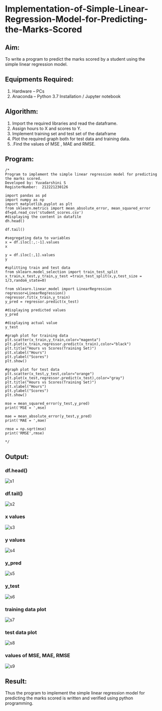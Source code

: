 # Implementation-of-Simple-Linear-Regression-Model-for-Predicting-the-Marks-Scored

## Aim:
To write a program to predict the marks scored by a student using the simple linear regression model.

## Equipments Required:
1. Hardware – PCs
2. Anaconda – Python 3.7 Installation / Jupyter notebook

## Algorithm:
1. Import the required libraries and read the dataframe.
2. Assign hours to X and scores to Y.
3. Implement training set and test set of the dataframe
4. Plot the required graph both for test data and training data.
5. .Find the values of MSE , MAE and RMSE.

## Program:
```
/*
Program to implement the simple linear regression model for predicting the marks scored.
Developed by: Yuvadarshini S
RegisterNumber:  212221230126

import pandas as pd
import numpy as np
import matplotlib.pyplot as plt
from sklearn.metrics import mean_absolute_error, mean_squared_error
df=pd.read_csv('student_scores.csv')
#displaying the content in datafile
dh.head()

df.tail()

#segregating data to variables
x = df.iloc[:,:-1].values
x

y = df.iloc[:,1].values
y

#splitting train and test data
from sklearn.model_selection import train_test_split
x_train,x_test,y_train,y_test =train_test_split(x,y,test_size = 1/3,random_state=0)

from sklearn.linear_model import LinearRegression
regressor=LinearRegression()
regressor.fit(x_train,y_train)
y_pred = regressor.predict(x_test)

#displaying predicted values
y_pred

#displaying actual value
y_test

#graph plot for training data
plt.scatter(x_train,y_train,color="magenta")
plt.plot(x_train,regressor.predict(x_train),color="black")
plt.title("Hours vs Scores(Training Set)")
plt.xlabel("Hours")
plt.ylabel("Scores")
plt.show()

#graph plot for test data 
plt.scatter(x_test,y_test,color="orange") 
plt.plot(x_test,regressor.predict(x_test),color="gray") 
plt.title("Hours vs Scores(Training Set)") 
plt.xlabel("Hours") 
plt.ylabel("Scores") 
plt.show()

mse = mean_squared_error(y_test,y_pred) 
print('MSE = ',mse) 

mae = mean_absolute_error(y_test,y_pred) 
print('MAE = ',mae) 

rmse = np.sqrt(mse) 
print('RMSE',rmse)

*/
```

## Output:
### df.head()
![s1](https://user-images.githubusercontent.com/93482485/228900151-c14c3a85-8fdf-4e71-8373-dd1a993cbe15.jpg)

### df.tail()
![s2](https://user-images.githubusercontent.com/93482485/228900278-2d8fe404-e60c-4052-8296-8252e8009617.jpg)

### x values
![s3](https://user-images.githubusercontent.com/93482485/228900295-2ff58552-36cf-4d40-9d44-62eb42f5dce6.jpg)

### y values
![s4](https://user-images.githubusercontent.com/93482485/228900323-37c9506b-6c1d-460e-afa4-20149a6b32fa.jpg)

### y_pred
![s5](https://user-images.githubusercontent.com/93482485/228900355-797a71a6-9abf-48f6-8ddb-d4b87546ece2.jpg)

### y_test
![s6](https://user-images.githubusercontent.com/93482485/228900383-9f7eab1e-d983-4172-bcfe-fb7122b691c4.jpg)

### training data plot
![s7](https://user-images.githubusercontent.com/93482485/228900423-f959fe5f-9417-4674-bdc7-8900aac9753c.jpg)

### test data plot
![s8](https://user-images.githubusercontent.com/93482485/228900458-41836277-ba92-4e86-8d77-01f95d5b7c1c.jpg)

### values of MSE, MAE, RMSE
![s9](https://user-images.githubusercontent.com/93482485/228900486-25d7de5b-25d8-4ca7-a4ed-5633db0a5b75.jpg)



## Result:
Thus the program to implement the simple linear regression model for predicting the marks scored is written and verified using python programming.

